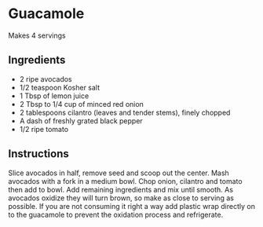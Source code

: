 # Guacamole

Makes 4 servings

## Ingredients

- 2 ripe avocados
- 1/2 teaspoon Kosher salt
- 1 Tbsp of lemon juice
- 2 Tbsp to 1/4 cup of minced red onion
- 2 tablespoons cilantro (leaves and tender stems), finely chopped
- A dash of freshly grated black pepper
- 1/2 ripe tomato

## Instructions

Slice avocados in half, remove seed and scoop out the center. Mash avocados with a fork in a medium bowl. Chop onion, cilantro and tomato then add to bowl. Add remaining ingredients and mix until smooth. As avocados oxidize they will turn brown, so make as close to serving as possible. If you are not consuming it right a way add plastic wrap directly on to the guacamole to prevent the oxidation process and refrigerate.